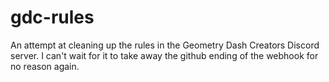 # gdc-rules
An attempt at cleaning up the rules in the Geometry Dash Creators Discord server.
I can't wait for it to take away the github ending of the webhook for no reason again.
